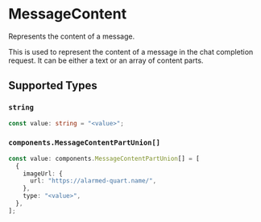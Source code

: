 # MessageContent

Represents the content of a message.

This is used to represent the content of a message in the chat completion request.
It can be either a text or an array of content parts.


## Supported Types

### `string`

```typescript
const value: string = "<value>";
```

### `components.MessageContentPartUnion[]`

```typescript
const value: components.MessageContentPartUnion[] = [
  {
    imageUrl: {
      url: "https://alarmed-quart.name/",
    },
    type: "<value>",
  },
];
```

